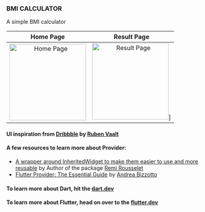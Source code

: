 ### BMI CALCULATOR

A simple BMI calculator

| Home Page | Result Page |
| :---: | :---: |
| <img src="https://user-images.githubusercontent.com/53822204/172611518-1f500acd-d234-431c-a6fc-bce368050eb6.png" alt="Home Page" width="200" /> | <img src="https://user-images.githubusercontent.com/53822204/172611526-d67735fe-6c19-4d38-a36c-69ceb26232a0.png" alt="Result Page" width="200"/>] |

#### UI inspiration from [Dribbble](https://dribbble.com/shots/4585382-Simple-BMI-Calculator) by [Ruben Vaalt](https://www.linkedin.com/in/rubenvaalt)

#### A few resources to learn more about Provider:
- [A wrapper around InheritedWidget to make them easier to use and more reusable](https://pub.dev/packages/provider) by Author of the package [Remi Rousselet](https://twitter.com/remi_rousselet)
- [Flutter Provider: The Essential Guide](https://codewithandrea.com/videos/flutter-provider-essential-guide) by [Andrea Bizzotto](https://twitter.com/biz84)

#### To learn more about Dart, hit the [dart.dev](https://dart.dev)

#### To learn more about Flutter, head on over to the [flutter.dev](https://flutter.dev)
